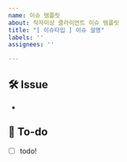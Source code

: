 ```yaml
---
name: 이슈 템플릿
about: 작자미상 클라이언트 이슈 템플릿
title: "[ 이슈타입 ] 이슈 설명"
labels: ''
assignees: ''

---
```


## 🛠 Issue
<!-- 이슈에 대해 간략하게 설명해주세요 -->
-
## 📝 To-do
<!-- 진행할 작업에 대해 적어주세요 -->
- [ ] todo!
